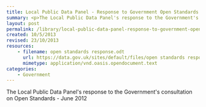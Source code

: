 ```yaml
---
title: Local Public Data Panel - Response to Government Open Standards Consultation June 2012
summary: <p>The Local Public Data Panel's response to the Government's consultation on Open Standards - June 2012</p>
layout: post
permalink: /library/local-public-data-panel-response-to-government-open-standards-consultation-june-2012
created: 10/5/2013
revised: 23/10/2013
resources:
    - filename: open standards response.odt
      url: https://data.gov.uk/sites/default/files/open standards response.odt
      mimetype: application/vnd.oasis.opendocument.text
categories:
    - Government
---
```


<p>The Local Public Data Panel's response to the Government's consultation on Open Standards - June 2012</p>
